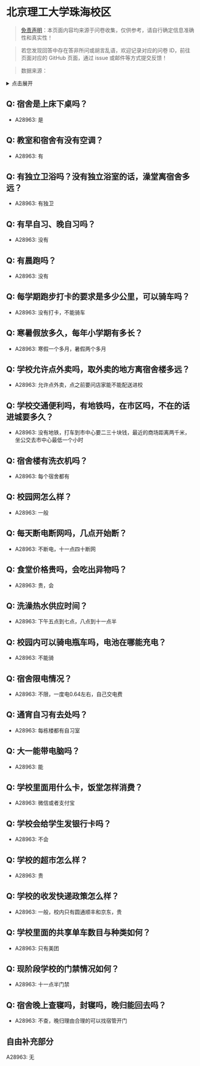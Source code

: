 # 北京理工大学珠海校区

> [免责声明](https://colleges.chat/#_3)：本页面内容均来源于问卷收集，仅供参考，请自行确定信息准确性和真实性！

> 若您发现回答中存在答非所问或胡言乱语，欢迎记录对应的问卷 ID，前往页面对应的 GitHub 页面，通过 issue 或邮件等方式提交反馈！

> 数据来源：

<details><summary>点击展开</summary>
<ul>
<li>A28963: 匿名 (2025 年 06 月)</li>
</ul>
</details>

## Q: 宿舍是上床下桌吗？

- A28963: 是

## Q: 教室和宿舍有没有空调？

- A28963: 有

## Q: 有独立卫浴吗？没有独立浴室的话，澡堂离宿舍多远？

- A28963: 有独卫

## Q: 有早自习、晚自习吗？

- A28963: 没有

## Q: 有晨跑吗？

- A28963: 没有

## Q: 每学期跑步打卡的要求是多少公里，可以骑车吗？

- A28963: 没有打卡，不能骑车

## Q: 寒暑假放多久，每年小学期有多长？

- A28963: 寒假一个多月，暑假两个多月

## Q: 学校允许点外卖吗，取外卖的地方离宿舍楼多远？

- A28963: 允许点外卖，点之前要问店家能不能配送进校

## Q: 学校交通便利吗，有地铁吗，在市区吗，不在的话进城要多久？

- A28963: 没有地铁，打车到市中心要二三十块钱，最近的商场距离两千米，坐公交去市中心最低一个小时

## Q: 宿舍楼有洗衣机吗？

- A28963: 每个宿舍都有

## Q: 校园网怎么样？

- A28963: 一般

## Q: 每天断电断网吗，几点开始断？

- A28963: 不断电，十一点四十断网

## Q: 食堂价格贵吗，会吃出异物吗？

- A28963: 贵，会

## Q: 洗澡热水供应时间？

- A28963: 下午五点到七点，八点到十一点半

## Q: 校园内可以骑电瓶车吗，电池在哪能充电？

- A28963: 不能骑

## Q: 宿舍限电情况？

- A28963: 不限，一度电0.64左右，自己交电费

## Q: 通宵自习有去处吗？

- A28963: 每栋楼都有自习室

## Q: 大一能带电脑吗？

- A28963: 能

## Q: 学校里面用什么卡，饭堂怎样消费？

- A28963: 微信或者支付宝

## Q: 学校会给学生发银行卡吗？

- A28963: 不会

## Q: 学校的超市怎么样？

- A28963: 贵

## Q: 学校的收发快递政策怎么样？

- A28963: 一般，校内只有圆通顺丰和京东，贵

## Q: 学校里面的共享单车数目与种类如何？

- A28963: 只有美团

## Q: 现阶段学校的门禁情况如何？

- A28963: 十一点半门禁

## Q: 宿舍晚上查寝吗，封寝吗，晚归能回去吗？

- A28963: 不查，晚归理由合理的可以找宿管开门

## 自由补充部分

A28963: 无